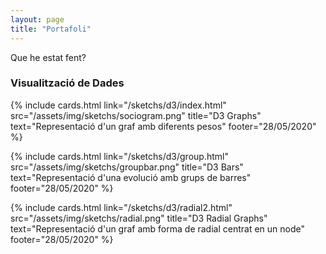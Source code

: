 ```yaml
---
layout: page
title: "Portafoli"
---
```


Que he estat fent?

### Visualització de Dades

<div class="space"/>
<div class="row">
  {% include cards.html link="/sketchs/d3/index.html" src="/assets/img/sketchs/sociogram.png" title="D3 Graphs" text="Representació d'un graf amb diferents pesos" footer="28/05/2020" %}

  {% include cards.html link="/sketchs/d3/group.html" src="/assets/img/sketchs/groupbar.png" title="D3 Bars" text="Representació d'una evolució amb grups de barres" footer="28/05/2020" %}

</div>

<div class="space"/>
<div class="row">

{% include cards.html link="/sketchs/d3/radial2.html" src="/assets/img/sketchs/radial.png" title="D3 Radial Graphs" text="Representació d'un graf amb forma de radial centrat en un node" footer="28/05/2020" %}

</div>
